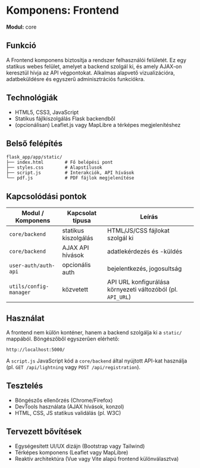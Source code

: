 # Komponens: Frontend

**Modul:** core

## Funkció

A Frontend komponens biztosítja a rendszer felhasználói felületét. Ez egy statikus webes felület, amelyet a backend szolgál ki, és amely AJAX-on keresztül hívja az API végpontokat. Alkalmas alapvető vizualizációra, adatbeküldésre és egyszerű adminisztrációs funkciókra.

## Technológiák

- HTML5, CSS3, JavaScript
- Statikus fájlkiszolgálás Flask backendből
- (opcionálisan) Leaflet.js vagy MapLibre a térképes megjelenítéshez

## Belső felépítés

```
flask_app/app/static/
├── index.html        # Fő belépési pont
├── styles.css        # Alapstílusok
├── script.js         # Interakciók, API hívások
└── pdf.js            # PDF fájlok megjelenítése
```

## Kapcsolódási pontok

| Modul / Komponens         | Kapcsolat típusa    | Leírás |
|---------------------------|---------------------|--------|
| `core/backend`            | statikus kiszolgálás | HTML/JS/CSS fájlokat szolgál ki |
| `core/backend`            | AJAX API hívások     | adatlekérdezés és -küldés |
| `user-auth/auth-api`      | opcionális auth      | bejelentkezés, jogosultság |
| `utils/config-manager`    | közvetett            | API URL konfigurálása környezeti változóból (pl. `API_URL`) |

## Használat

A frontend nem külön konténer, hanem a backend szolgálja ki a `static/` mappából. Böngészőből egyszerűen elérhető:

```
http://localhost:5000/
```

A `script.js` JavaScript kód a `core/backend` által nyújtott API-kat használja (pl. `GET /api/lightning` vagy `POST /api/registration`).

## Tesztelés

- Böngészős ellenőrzés (Chrome/Firefox)
- DevTools használata (AJAX hívások, konzol)
- HTML, CSS, JS statikus validálás (pl. W3C)

## Tervezett bővítések

- Egységesített UI/UX dizájn (Bootstrap vagy Tailwind)
- Térképes komponens (Leaflet vagy MapLibre)
- Reaktív architektúra (Vue vagy Vite alapú frontend különválasztva)
